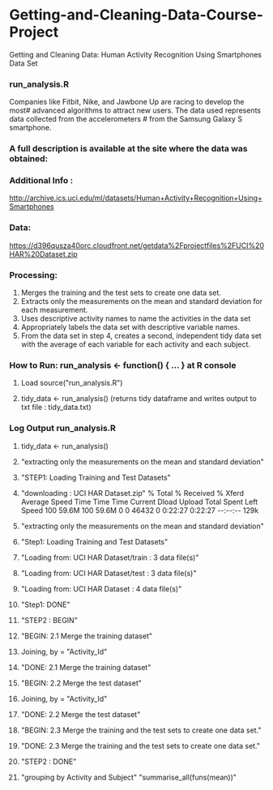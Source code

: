 # Getting-and-Cleaning-Data-Course-Project
Getting and Cleaning Data: Human Activity Recognition Using Smartphones Data Set 

### run_analysis.R
Companies like Fitbit, Nike, and Jawbone Up are racing to develop the most#  advanced algorithms to attract new users. The data used represents data
collected from the accelerometers # from the Samsung Galaxy S smartphone.

###  A full description is available at the site where the data was obtained:

###  Additional Info :
  http://archive.ics.uci.edu/ml/datasets/Human+Activity+Recognition+Using+Smartphones

###  Data:
   https://d396qusza40orc.cloudfront.net/getdata%2Fprojectfiles%2FUCI%20HAR%20Dataset.zip

###  Processing:
1. Merges the training and the test sets to create one data set.
2. Extracts only the measurements on the mean and standard deviation for each measurement.
3. Uses descriptive activity names to name the activities in the data set
4. Appropriately labels the data set with descriptive variable names.
5. From the data set in step 4, creates a second, independent tidy data set
     with the average of each variable for each activity and each subject.

###  How to Run: run_analysis <- function() { ... } at R console

1. Load  source("run_analysis.R")

2. tidy_data <- run_analysis() 
      (returns tidy dataframe and writes output to txt file : tidy_data.txt)
      
### Log Output run_analysis.R     

1. tidy_data <- run_analysis()
1. "extracting only the measurements on the mean and standard deviation"
1. "STEP1: Loading Training and Test Datasets"
1. "downloading :  UCI HAR Dataset.zip"
  % Total    % Received % Xferd  Average Speed   Time    Time     Time  Current
                                 Dload  Upload   Total   Spent    Left  Speed
100 59.6M  100 59.6M    0     0  46432      0  0:22:27  0:22:27 --:--:--  129k

1. "extracting only the measurements on the mean and standard deviation"
2. "Step1: Loading Training and Test Datasets"
3. "Loading from:  UCI HAR Dataset/train  :  3  data file(s)"
4. "Loading from:  UCI HAR Dataset/test  :  3  data file(s)"
5. "Loading from:  UCI HAR Dataset  :  4  data file(s)"
6. "Step1: DONE"
7. "STEP2 : BEGIN"
8. "BEGIN: 2.1 Merge the training dataset"
9. Joining, by = "Activity_Id"
10. "DONE: 2.1 Merge the training dataset"
11. "BEGIN: 2.2 Merge the test dataset"
12. Joining, by = "Activity_Id"
13. "DONE: 2.2 Merge the test dataset"
14. "BEGIN: 2.3 Merge the training and the test sets to create one data set."
15. "DONE: 2.3 Merge the training and the test sets to create one data set."
16. "STEP2 : DONE"
17. "grouping by Activity and Subject"
    "summarise_all(funs(mean))"

